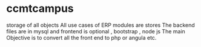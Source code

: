 # ccmtcampus
storage of all objects
All use cases of ERP modules are stores 
The backend files are in mysql and frontend is optional , bootstrap , node js
The main Objective is to convert all the front end to php or angula etc.
